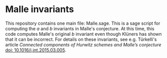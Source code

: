 # Malle invariants

This repository contains one main file: Malle.sage. This is a sage script for computing the *a* and *b* invariants in Malle's conjecture. At this time, this code computes Malle's original *b* invariant even though Klüners has shown that it can be incorrect. For details on these invariants, see e.g. Türkelli's article *Connected components of Hurwitz schemes and Malle’s conjecture* [doi: 10.1016/j.jnt.2015.03.005](http://dx.doi.org/10.1016/j.jnt.2015.03.005).
